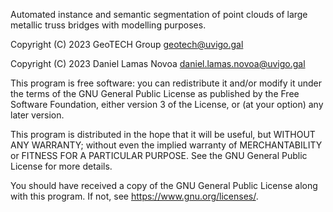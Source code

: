 Automated instance and semantic segmentation of point clouds of large metallic truss bridges with modelling purposes.

Copyright (C) 2023 GeoTECH Group geotech@uvigo.gal

Copyright (C) 2023 Daniel Lamas Novoa daniel.lamas.novoa@uvigo.gal

This program is free software: you can redistribute it and/or modify it under the terms of the GNU General Public License as published by the Free Software Foundation, either version 3 of the License, or (at your option) any later version.

This program is distributed in the hope that it will be useful, but WITHOUT ANY WARRANTY; without even the implied warranty of MERCHANTABILITY or FITNESS FOR A PARTICULAR PURPOSE. See the GNU General Public License for more details.

You should have received a copy of the GNU General Public License along with this program. If not, see https://www.gnu.org/licenses/.
